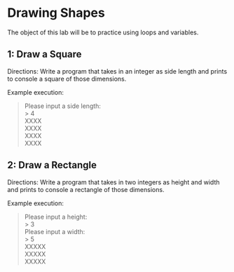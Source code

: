 # Drawing Shapes

The object of this lab will be to practice using loops and variables.

## 1: Draw a Square
Directions: Write a program that takes in an integer as side length and prints to console a square of those dimensions.

Example execution:

> Please input a side length: <br>
> \> 4 <br>
> XXXX <br>
> XXXX <br>
> XXXX <br>
> XXXX <br>

## 2: Draw a Rectangle
Directions: Write a program that takes in two integers as height and width and prints to console a rectangle of those dimensions.

Example execution:

> Please input a height: <br>
> \> 3 <br>
> Please input a width: <br>
> \> 5 <br>
> XXXXX <br>
> XXXXX <br>
> XXXXX <br>

